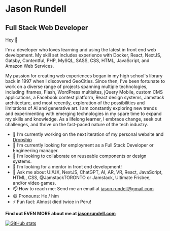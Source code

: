 # Jason Rundell

## Full Stack Web Developer

Hey 👋 

I'm a developer who loves learning and using the latest in front end web development. My skill set includes experience with Docker, React, NextJS, Gatsby, Contentful, PHP, MySQL, SASS, CSS, HTML, JavaScript, and Amazon Web Services.

My passion for creating web experiences began in my high school's library back in 1997 when I discovered GeoCities. Since then, I've been fortunate to work on a diverse range of projects spanning multiple technologies, including iframes, Flash, WordPress multisites, jQuery Mobile, custom CMS applications, a Facebook contest platform, React design systems, Jamstack architecture, and most recently, exploration of the possibilities and limitations of AI and generative art. I am constantly exploring new trends and experimenting with emerging technologies in my spare time to expand my skills and knowledge. As a lifelong learner, I embrace change, seek out challenges, and thrive on the fast-paced nature of the tech industry.

- 🔭 I’m currently working on the next iteration of my personal website and [Dropship](https://github.com/jasonrundell/dropship)
- 🌱 I’m currently looking for employment as a Full Stack Developer or Engineering manager.
- 👯 I’m looking to collaborate on reuseable components or design systems.
- 🤔 I’m looking for a mentor in front end development!
- 💬 Ask me about UI/UX, NextJS, ChatGPT, AI, AR, VR, React, JavaScript, HTML, CSS, @JamstackTORONTO or Jamstack, Ultimate Frisbee, and/or video games.
- 📫 How to reach me: Send me an email at jason.rundell@gmail.com
- 😄 Pronouns: He / him
- ⚡ Fun fact: Almost died twice in Peru!

**Find out EVEN MORE about me at [jasonrundell.com](https://jasonrundell.com/)**

[![GitHub stats](https://github-readme-stats.vercel.app/api?username=jasonrundell)](https://github.com/jasonrundell/github-readme-stats)
